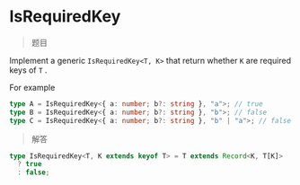 # IsRequiredKey

<BtnGroup 
	issue="https://tsch.js.org/2857/solutions"
	featured="https://github.com/type-challenges/type-challenges/issues/3315"
/>

> 题目

Implement a generic `IsRequiredKey<T, K>` that return whether `K` are required keys of `T` .

For example

```typescript
type A = IsRequiredKey<{ a: number; b?: string }, "a">; // true
type B = IsRequiredKey<{ a: number; b?: string }, "b">; // false
type C = IsRequiredKey<{ a: number; b?: string }, "b" | "a">; // false
```

> 解答

```ts
type IsRequiredKey<T, K extends keyof T> = T extends Record<K, T[K]>
  ? true
  : false;
```
